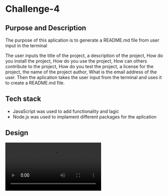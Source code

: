 # Challenge-4

## Purpose and Description

The purpose of this aplication is to generate a README.md file from user input in the terminal

The user inputs the title of the project, a description of the project, How do you install the project, How do you use the project, How can others contribute to the project, How do you test the project, a license for the project, the name of the project author, What is the email address of the user. Then the aplication takes the user input from the terminal and uses it to create a README.md file. 

## Tech stack

* JavaScript was used to add functionality and lagic 
* Node.js was used to implament different packages for the aplication

## Design

<video controls src="Develop/video/bandicam 2024-07-17 14-12-53-692.mp4" title="Title"></video>



